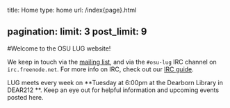 title: Home
type: home
url: /index{page}.html

pagination:
    limit: 3
    post_limit: 9
---

#Welcome to the OSU LUG website!

We keep in touch via the [mailing list][ml], and via the `#osu-lug` IRC
channel on `irc.freenode.net`. For more info on IRC, check out our [IRC
guide][ircguide].

LUG meets every week on
**Tuesday at 6:00pm at the Dearborn Library in DEAR212 **.
Keep an eye out for helpful information and upcoming events posted here.

[gh-issues]: https://github.com/OSULUG/OSULUG-Website/issues
[source]: https://github.com/OSULUG/OSULUG-Website/
[ircguide]: /blog/20110915-irc/
[ml]: http://lists.oregonstate.edu/mailman/listinfo/linux


